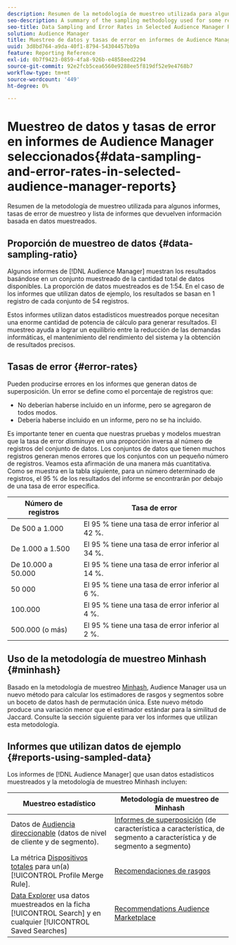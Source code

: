 ```yaml
---
description: Resumen de la metodología de muestreo utilizada para algunos informes, tasas de error de muestreo y lista de informes que devuelven información basada en datos muestreados.
seo-description: A summary of the sampling methodology used for some reports, sampling error rates, and a list of reports that return information based on sampled data.
seo-title: Data Sampling and Error Rates in Selected Audience Manager Reports
solution: Audience Manager
title: Muestreo de datos y tasas de error en informes de Audience Manager seleccionados
uuid: 3d8bd764-a9da-40f1-8794-54304457bb9a
feature: Reporting Reference
exl-id: 0b7f9423-0859-4fa8-926b-e4858eed2294
source-git-commit: 92e2fcb5cea6560e9288ee5f819df52e9e4768b7
workflow-type: tm+mt
source-wordcount: '449'
ht-degree: 0%

---
```


# Muestreo de datos y tasas de error en informes de Audience Manager seleccionados{#data-sampling-and-error-rates-in-selected-audience-manager-reports}

Resumen de la metodología de muestreo utilizada para algunos informes, tasas de error de muestreo y lista de informes que devuelven información basada en datos muestreados.

## Proporción de muestreo de datos {#data-sampling-ratio}

Algunos informes de [!DNL Audience Manager] muestran los resultados basándose en un conjunto muestreado de la cantidad total de datos disponibles. La proporción de datos muestreados es de 1:54. En el caso de los informes que utilizan datos de ejemplo, los resultados se basan en 1 registro de cada conjunto de 54 registros.

Estos informes utilizan datos estadísticos muestreados porque necesitan una enorme cantidad de potencia de cálculo para generar resultados. El muestreo ayuda a lograr un equilibrio entre la reducción de las demandas informáticas, el mantenimiento del rendimiento del sistema y la obtención de resultados precisos.

<!--

## Minimum Requirements {#minimum-requirements}

>[!NOTE]
>
>The minimum requirements listed below apply to Overlap reports only.

Overlap reports ([trait-to-trait](/help/using/reporting/dynamic-reports/trait-trait-overlap-report.md), [segment-to-trait](/help/using/reporting/dynamic-reports/segment-trait-overlap-report.md), and [segment-to-segment](/help/using/reporting/dynamic-reports/segment-segment-overlap-report.md)) exclude traits and segments when they do not meet the minimum unique visitor requirements. These minimum requirements are as follows:

* Traits: 28,000 [unique trait realizations](/help/using/features/traits/trait-and-segment-qualification-reference).
* Segments: 70,000 real-time users over a 14-day period.

-->

## Tasas de error {#error-rates}

Pueden producirse errores en los informes que generan datos de superposición. Un error se define como el porcentaje de registros que:

* No deberían haberse incluido en un informe, pero se agregaron de todos modos.
* Debería haberse incluido en un informe, pero no se ha incluido.

Es importante tener en cuenta que nuestras pruebas y modelos muestran que la tasa de error *disminuye* en una proporción inversa al número de registros del conjunto de datos. Los conjuntos de datos que tienen muchos registros generan menos errores que los conjuntos con un pequeño número de registros. Veamos esta afirmación de una manera más cuantitativa. Como se muestra en la tabla siguiente, para un número determinado de registros, el 95 % de los resultados del informe se encontrarán por debajo de una tasa de error específica.

| Número de registros | Tasa de error |
|--- |--- |
| De 500 a 1.000 | El 95 % tiene una tasa de error inferior al 42 %. |
| De 1.000 a 1.500 | El 95 % tiene una tasa de error inferior al 34 %. |
| De 10.000 a 50.000 | El 95 % tiene una tasa de error inferior al 14 %. |
| 50 000 | El 95 % tiene una tasa de error inferior al 6 %. |
| 100.000 | El 95 % tiene una tasa de error inferior al 4 %. |
| 500.000 (o más) | El 95 % tiene una tasa de error inferior al 2 %. |

## Uso de la metodología de muestreo Minhash {#minhash}

Basado en la metodología de muestreo [Minhash](https://en.wikipedia.org/wiki/MinHash), Audience Manager usa un nuevo método para calcular los estimadores de rasgos y segmentos sobre un boceto de datos hash de permutación única. Este nuevo método produce una variación menor que el estimador estándar para la similitud de Jaccard. Consulte la sección siguiente para ver los informes que utilizan esta metodología.

<!--

Some Audience Manager reports use the minhash sampling methodology to compute trait and segment overlaps and similarity scores. Audience Manager calculates the [!UICONTROL Trait Similarity Score] between two traits by computing the intersection and union in terms of the number of [!UICONTROL Unique User IDs] (UUIDs) and then divides the two. For two traits A and B, the calculation looks like this:

![jaccard-similarity](/help/using/features/segments/assets/jaccard_similarity.png)

-->

## Informes que utilizan datos de ejemplo {#reports-using-sampled-data}

Los informes de [!DNL Audience Manager] que usan datos estadísticos muestreados y la metodología de muestreo Minhash incluyen:

<!--

* [Overlap reports](../reporting/dynamic-reports/dynamic-reports.md#interactive-and-overlap-reports) (trait-to-trait, segment-to-trait, and segment-to-segment).
* [Addressable Audience](../features/addressable-audiences.md) data (customer- and segment-level data). 
* The [Total Devices](../features/profile-merge-rules/profile-link-metrics.md#merge-rule-metrics) metric for a [!UICONTROL Profile Merge Rule].
* [Data Explorer](../features/data-explorer/data-explorer-signals-search/data-explorer-search-pairs.md) uses sampled data in the [!UICONTROL Search] tab and any [!UICONTROL Saved Searches].

Reports that use Minhash sampling methodology:

-->

| Muestreo estadístico | Metodología de muestreo de Minhash |
|--- |--- |
| Datos de [Audiencia direccionable](../features/addressable-audiences.md) (datos de nivel de cliente y de segmento). | [Informes de superposición](../reporting/dynamic-reports/dynamic-reports.md#interactive-and-overlap-reports) (de característica a característica, de segmento a característica y de segmento a segmento) |
| La métrica [Dispositivos totales](../features/profile-merge-rules/profile-link-metrics.md#merge-rule-metrics) para un(a) [!UICONTROL Profile Merge Rule]. | [Recomendaciones de rasgos](/help/using/features/segments/trait-recommendations.md) |
| [Data Explorer](../features/data-explorer/data-explorer-signals-search/data-explorer-search-pairs.md) usa datos muestreados en la ficha [!UICONTROL Search] y en cualquier [!UICONTROL Saved Searches] | [Recommendations Audience Marketplace](/help/using/features/audience-marketplace/marketplace-data-buyers/marketplace-data-buyers.md#finding-similar-traits) |
